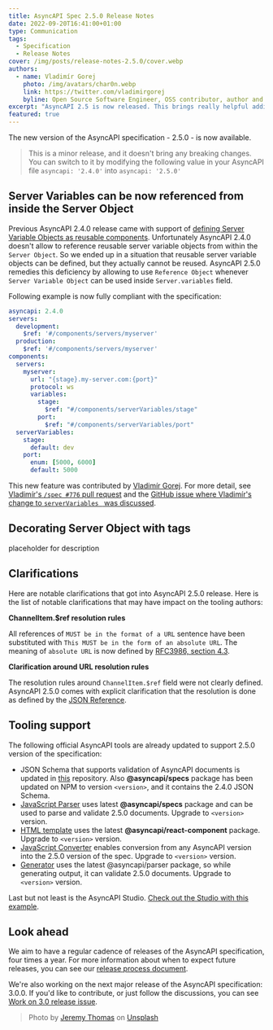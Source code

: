 ```yaml
---
title: AsyncAPI Spec 2.5.0 Release Notes
date: 2022-09-20T16:41:00+01:00
type: Communication
tags:
  - Specification
  - Release Notes
cover: /img/posts/release-notes-2.5.0/cover.webp
authors:
  - name: Vladimír Gorej
    photo: /img/avatars/char0n.webp
    link: https://twitter.com/vladimirgorej
    byline: Open Source Software Engineer, OSS contributor, author and content creator.
excerpt: "AsyncAPI 2.5 is now released. This brings really helpful additions, such as extended Server Variables reusability, and many clarifications"
featured: true
---
```


The new version of the AsyncAPI specification - 2.5.0 - is now available.

> This is a minor release, and it doesn't bring any breaking changes. You can switch to it by modifying the following value in your AsyncAPI file `asyncapi: '2.4.0'` into `asyncapi: '2.5.0'`

## Server Variables can be now referenced from inside the Server Object 

Previous AsyncAPI 2.4.0 release came with support of [defining Server Variable Objects as reusable components](https://www.asyncapi.com/blog/release-notes-2.4.0#server-variables-can-be-now-referenced-from-components).
Unfortunately AsyncAPI 2.4.0 doesn't allow to reference reusable server variable objects from within the `Server Object`.
So we ended up in a situation that reusable server variable objects can be defined, but they actually cannot be reused.
AsyncAPI 2.5.0 remedies this deficiency by allowing to use `Reference Object` whenever `Server Variable Object` can be used inside `Server.variables` field.

Following example is now fully compliant with the specification:

```yaml
asyncapi: 2.4.0
servers:
  development:
    $ref: '#/components/servers/myserver'
  production:
    $ref: '#/components/servers/myserver'
components:
  servers:
    myserver:
      url: "{stage}.my-server.com:{port}"
      protocol: ws
      variables:
        stage:
          $ref: "#/components/serverVariables/stage"
        port:
          $ref: "#/components/serverVariables/port"
  serverVariables:
    stage:
      default: dev
    port:
      enum: [5000, 6000]
      default: 5000
```

This new feature was contributed by [Vladimír Gorej](https://github.com/char0n). For more detail, see [Vladimír's `/spec #776` pull request](https://github.com/asyncapi/spec/pull/776) and the [GitHub issue where Vladimír's change to `serverVariables ` was discussed](https://github.com/asyncapi/spec/issues/775).

## Decorating Server Object with tags

placeholder for description

## Clarifications

Here are notable clarifications that got into AsyncAPI 2.5.0 release. Here is the list of notable clarifications that may have
impact on the tooling authors:

**ChannelItem.$ref resolution rules**

All references of `MUST be in the format of a URL` sentence have been substituted with `This MUST be in the form of an absolute URL`.
The meaning of `absolute URL` is now defined by [RFC3986, section 4.3](https://datatracker.ietf.org/doc/html/rfc3986#section-4.3).

**Clarification around URL resolution rules**

The resolution rules around `ChannelItem.$ref` field were not clearly defined. AsyncAPI 2.5.0 comes with explicit clarification
that the resolution is done as defined by the [JSON Reference](https://tools.ietf.org/html/draft-pbryan-zyp-json-ref-03).

## Tooling support

The following official AsyncAPI tools are already updated to support 2.5.0 version of the specification:
- JSON Schema that supports validation of AsyncAPI documents is updated in [this](https://github.com/asyncapi/spec-json-schemas) repository. Also **@asyncapi/specs** package has been updated on NPM to version `<version>`, and it contains the 2.4.0 JSON Schema.
- [JavaScript Parser](https://github.com/asyncapi/parser-js/) uses latest **@asyncapi/specs** package and can be used to parse and validate 2.5.0 documents. Upgrade to `<version>` version.
- [HTML template](https://github.com/asyncapi/html-template) uses the latest **@asyncapi/react-component** package. Upgrade to `<version>` version.
- [JavaScript Converter](https://github.com/asyncapi/converter-js/) enables conversion from any AsyncAPI version into the 2.5.0 version of the spec. Upgrade to `<version>` version.
- [Generator](https://github.com/asyncapi/generator/) uses the latest @asyncapi/parser package, so while generating output, it can validate 2.5.0 documents. Upgrade to `<version>` version.

Last but not least is the AsyncAPI Studio. [Check out the Studio with this example](https://studio.asyncapi.com/?url=https://raw.githubusercontent.com/asyncapi/spec/v2.5.0/examples/websocket-gemini.yml).

## Look ahead

We aim to have a regular cadence of releases of the AsyncAPI specification, four times a year. For more information about when to expect future releases, you can see our [release process document](https://github.com/asyncapi/spec/blob/master/RELEASE_PROCESS.md#release-cadence).

We're also working on the next major release of the AsyncAPI specification: 3.0.0. If you'd like to contribute, or just follow the discussions, you can see [Work on 3.0 release issue](https://github.com/asyncapi/spec/issues/691).

> Photo by <a href="https://unsplash.com/@jeremythomasphoto?utm_source=unsplash&utm_medium=referral&utm_content=creditCopyText">Jeremy Thomas</a> on <a href="https://unsplash.com/?utm_source=unsplash&utm_medium=referral&utm_content=creditCopyText">Unsplash</a>
